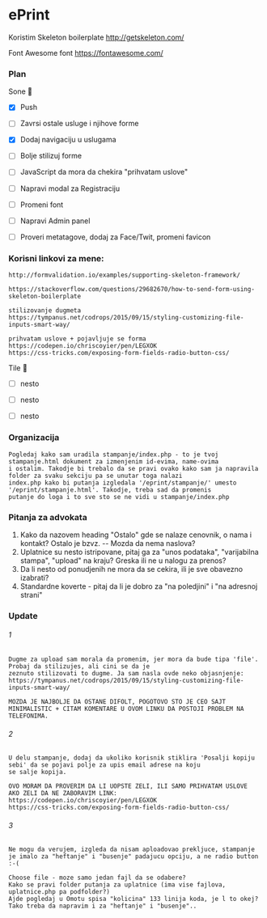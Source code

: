 # ePrint

Koristim Skeleton boilerplate
http://getskeleton.com/

Font Awesome font
https://fontawesome.com/

### Plan

Sone :baby_chick:
- [x] Push
- [ ] Zavrsi ostale usluge i njihove forme
- [x] Dodaj navigaciju u uslugama 
- [ ] Bolje stilizuj forme
- [ ] JavaScript da mora da chekira "prihvatam uslove"
- [ ] Napravi modal za Registraciju
- [ ] Promeni font
- [ ] Napravi Admin panel
- [ ] Proveri metatagove, dodaj za Face/Twit, promeni favicon


### Korisni linkovi za mene:
	http://formvalidation.io/examples/supporting-skeleton-framework/

	https://stackoverflow.com/questions/29682670/how-to-send-form-using-skeleton-boilerplate

	stilizovanje dugmeta
	https://tympanus.net/codrops/2015/09/15/styling-customizing-file-inputs-smart-way/

	prihvatam uslove + pojavljuje se forma
	https://codepen.io/chriscoyier/pen/LEGXOK
	https://css-tricks.com/exposing-form-fields-radio-button-css/

Tile :rabbit:
- [ ] nesto
- [ ] nesto
- [ ] nesto


### Organizacija
	Pogledaj kako sam uradila stampanje/index.php - to je tvoj stampanje.html dokument za izmenjenim id-evima, name-ovima 
	i ostalim. Takodje bi trebalo da se pravi ovako kako sam ja napravila folder za svaku sekciju pa se unutar toga nalazi
	index.php kako bi putanja izgledala '/eprint/stampanje/' umesto '/eprint/stampanje.html'. Takodje, treba sad da promenis
	putanje do loga i to sve sto se ne vidi u stampanje/index.php

### Pitanja za advokata
1. Kako da nazovem heading "Ostalo" gde se nalaze cenovnik, o nama i kontakt? Ostalo je bzvz.
	-- Mozda da nema naslova?
2. Uplatnice su nesto istripovane, pitaj ga za "unos podataka", "varijabilna stampa", "upload" na kraju? Greska ili ne u nalogu za prenos?
3. Da li nesto od ponudjenih ne mora da se cekira, ili je sve obavezno izabrati?
4. Standardne koverte - pitaj da li je dobro za "na poledjini" i "na adresnoj strani"


### Update
###### 1	
	Dugme za upload sam morala da promenim, jer mora da bude tipa 'file'. Probaj da stilizujes, ali cini se da je 
	zeznuto stilizovati to dugme. Ja sam nasla ovde neko objasnjenje: https://tympanus.net/codrops/2015/09/15/styling-customizing-file-inputs-smart-way/

	MOZDA JE NAJBOLJE DA OSTANE DIFOLT, POGOTOVO STO JE CEO SAJT MINIMALISTIC + CITAM KOMENTARE U OVOM LINKU DA POSTOJI PROBLEM NA TELEFONIMA.
###### 2
	U delu stampanje, dodaj da ukoliko korisnik stiklira 'Posalji kopiju sebi' da se pojavi polje za upis email adrese na koju
	se salje kopija.

	OVO MORAM DA PROVERIM DA LI UOPSTE ZELI, ILI SAMO PRIHVATAM USLOVE
	AKO ZELI DA NE ZABORAVIM LINK: 
	https://codepen.io/chriscoyier/pen/LEGXOK
	https://css-tricks.com/exposing-form-fields-radio-button-css/

###### 3
	Ne mogu da verujem, izgleda da nisam aploadovao prekljuce, stampanje je imalo za "heftanje" i "busenje" padajucu opciju, a ne radio button :-(

	Choose file - moze samo jedan fajl da se odabere?
	Kako se pravi folder putanja za uplatnice (ima vise fajlova, uplatnice.php pa podfolder?)
	Ajde pogledaj u Omotu spisa "kolicina" 133 linija koda, je l to okej? Tako treba da napravim i za "heftanje" i "busenje"..



